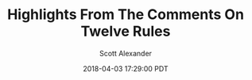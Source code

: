---
layout: podcast
title: "Highlights From The Comments On Twelve Rules"
author: Scott Alexander
description: https://slatestarcodex.com/2018/04/03/highlights-from-the-comments-on-twelve-rules/
date: 2018-04-03 17:29:00 PDT
length: 7651808
duration: 1913
guid: highlights-from-the-comments-on-twelve-rules
---